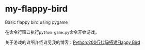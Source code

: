 # my-flappy-bird
Basic flappy bird using pygame

在命令行窗口执行`python game.py`命令开始游戏。

关于游戏的详细介绍详见我的博客：[Python:200行代码搭建Flappy Bird](https://zgzaacm.github.io/2021/01/04/Python-project-flappybird.html)